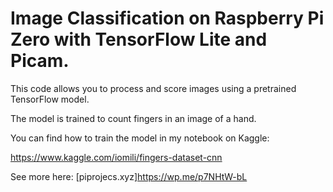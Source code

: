 # Image Classification on Raspberry Pi Zero with TensorFlow Lite and Picam.

This code allows you to process and score images using a pretrained TensorFlow model.

The model is trained to count fingers in an image of a hand.

You can find how to train the model in my notebook on Kaggle:

https://www.kaggle.com/iomili/fingers-dataset-cnn

See more here: [piprojecs.xyz]https://wp.me/p7NHtW-bL



